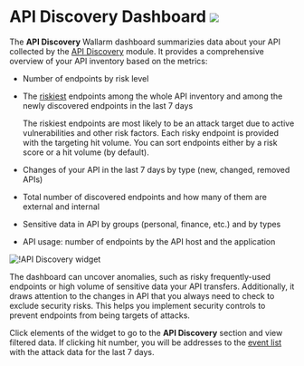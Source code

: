 # API Discovery Dashboard <a href="../../../about-wallarm/subscription-plans/#subscription-plans"><img src="../../../images/api-security-tag.svg" style="border: none;"></a>

The **API Discovery** Wallarm dashboard summarizies data about your API collected by the [API Discovery](../../about-wallarm/api-discovery.md) module. It provides a comprehensive overview of your API inventory based on the metrics:

* Number of endpoints by risk level
* The [riskiest](../../about-wallarm/api-discovery.md#endpoint-risk-score) endpoints among the whole API inventory and among the newly discovered endpoints in the last 7 days

    The riskiest endpoints are most likely to be an attack target due to active vulnerabilities and other risk factors. Each risky endpoint is provided with the targeting hit volume. You can sort endpoints either by a risk score or a hit volume (by default).
* Changes of your API in the last 7 days by type (new, changed, removed APIs)
* Total number of discovered endpoints and how many of them are external and internal
* Sensitive data in API by groups (personal, finance, etc.) and by types
* API usage: number of endpoints by the API host and the application

![!API Discovery widget](../../images/user-guides/dashboard/api-discovery-widget.png)

The dashboard can uncover anomalies, such as risky frequently-used endpoints or high volume of sensitive data your API transfers. Additionally, it draws attention to the changes in API that you always need to check to exclude security risks. This helps you implement security controls to prevent endpoints from being targets of attacks.

Click elements of the widget to go to the **API Discovery** section and view filtered data. If clicking hit number, you will be addresses to the [event list](events/check-attack.md) with the attack data for the last 7 days.
